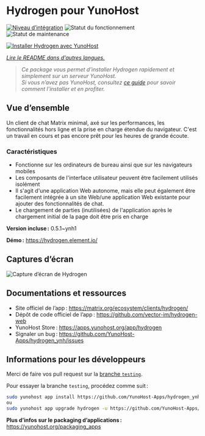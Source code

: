 <!--
Nota bene : ce README est automatiquement généré par <https://github.com/YunoHost/apps/tree/master/tools/readme_generator>
Il NE doit PAS être modifié à la main.
-->

# Hydrogen pour YunoHost

[![Niveau d’intégration](https://dash.yunohost.org/integration/hydrogen.svg)](https://ci-apps.yunohost.org/ci/apps/hydrogen/) ![Statut du fonctionnement](https://ci-apps.yunohost.org/ci/badges/hydrogen.status.svg) ![Statut de maintenance](https://ci-apps.yunohost.org/ci/badges/hydrogen.maintain.svg)

[![Installer Hydrogen avec YunoHost](https://install-app.yunohost.org/install-with-yunohost.svg)](https://install-app.yunohost.org/?app=hydrogen)

*[Lire le README dans d'autres langues.](./ALL_README.md)*

> *Ce package vous permet d’installer Hydrogen rapidement et simplement sur un serveur YunoHost.*  
> *Si vous n’avez pas YunoHost, consultez [ce guide](https://yunohost.org/install) pour savoir comment l’installer et en profiter.*

## Vue d’ensemble

Un client de chat Matrix minimal, axé sur les performances, les fonctionnalités hors ligne et la prise en charge étendue du navigateur. C'est un travail en cours et pas encore prêt pour les heures de grande écoute.

### Caractéristiques

- Fonctionne sur les ordinateurs de bureau ainsi que sur les navigateurs mobiles
- Les composants de l'interface utilisateur peuvent être facilement utilisés isolément
- Il s'agit d'une application Web autonome, mais elle peut également être facilement intégrée à un site Web/une application Web existante pour ajouter des fonctionnalités de chat.
- Le chargement de parties (inutilisées) de l'application après le chargement initial de la page doit être pris en charge

**Version incluse :** 0.5.1~ynh1

**Démo :** <https://hydrogen.element.io/>

## Captures d’écran

![Capture d’écran de Hydrogen](./doc/screenshots/hydrogen-large.png)

## Documentations et ressources

- Site officiel de l’app : <https://matrix.org/ecosystem/clients/hydrogen/>
- Dépôt de code officiel de l’app : <https://github.com/vector-im/hydrogen-web>
- YunoHost Store : <https://apps.yunohost.org/app/hydrogen>
- Signaler un bug : <https://github.com/YunoHost-Apps/hydrogen_ynh/issues>

## Informations pour les développeurs

Merci de faire vos pull request sur la [branche `testing`](https://github.com/YunoHost-Apps/hydrogen_ynh/tree/testing).

Pour essayer la branche `testing`, procédez comme suit :

```bash
sudo yunohost app install https://github.com/YunoHost-Apps/hydrogen_ynh/tree/testing --debug
ou
sudo yunohost app upgrade hydrogen -u https://github.com/YunoHost-Apps/hydrogen_ynh/tree/testing --debug
```

**Plus d’infos sur le packaging d’applications :** <https://yunohost.org/packaging_apps>
